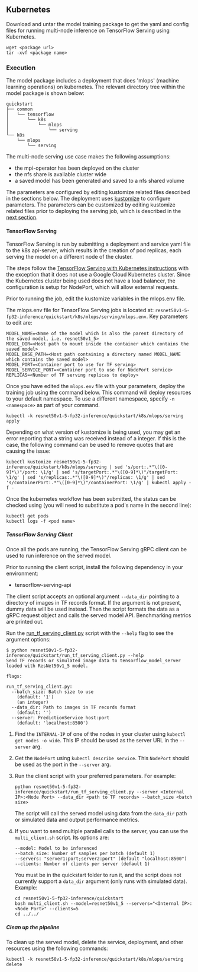 <!--- 70. Kubernetes -->
## Kubernetes

Download and untar the model training package to get the yaml and config
files for running multi-node inference on TensorFlow Serving using Kubernetes.
```
wget <package url>
tar -xvf <package name>
```

### Execution

The model package includes a deployment that does 'mlops' (machine learning
operations) on kubernetes.
The relevant directory tree within the model package is shown below:
```
quickstart
├── common
│   └── tensorflow
│       └── k8s
│           └── mlops
│               └── serving
└── k8s
    └── mlops
        └── serving
```

The multi-node serving use case makes the following assumptions:
- the mpi-operator has been deployed on the cluster
- the nfs share is available cluster wide
- a saved model has been generated and saved to a nfs shared volume

The parameters are configured by editing kustomize related files described in the sections below.
The deployment uses [kustomize](https://kustomize.io/) to configure
parameters. The parameters can be customized by editing kustomize
related files prior to deploying the serving job, which
is described in the [next section](#tensorflow-serving).

#### TensorFlow Serving

TensorFlow Serving is run by submitting a deployment and service yaml file to the k8s api-server,
which results in the creation of pod replicas, each serving the model on a different node of the cluster.

The steps follow the
[TensorFlow Serving with Kubernetes instructions](https://www.tensorflow.org/tfx/serving/serving_kubernetes)
with the exception that it does not use a Google Cloud Kubernetes
cluster. Since the Kubernetes cluster being used does not have a load
balancer, the configuration is setup for NodePort, which will allow
external requests.

Prior to running the job, edit the kustomize variables in the mlops.env
file. 

The mlops.env file for TensorFlow Serving jobs is located at:
`resnet50v1-5-fp32-inference/quickstart/k8s/mlops/serving/mlops.env`.
Key parameters to edit are:
```
MODEL_NAME=<Name of the model which is also the parent directory of the saved model, i.e. resnet50v1_5>
MODEL_DIR=<Host path to mount inside the container which contains the saved model>
MODEL_BASE_PATH=<Host path containing a directory named MODEL_NAME which contains the saved model>
MODEL_PORT=<Container port to use for TF serving>
MODEL_SERVICE_PORT=<Container port to use for NodePort service>
REPLICAS=<Number of TF serving replicas to deploy>
```

Once you have edited the `mlops.env` file with your parameters,
deploy the training job using the command below. This command will
deploy resources to your default namespace. To use a different
namespace, specify `-n <namespace>` as part of your command.
```
kubectl -k resnet50v1-5-fp32-inference/quickstart/k8s/mlops/serving apply
```

Depending on what version of kustomize is being used, you may get an
error reporting that a string was received instead of a integer. If this
is the case, the following command can be used to remove quotes that
are causing the issue:
```
kubectl kustomize resnet50v1-5-fp32-inference/quickstart/k8s/mlops/serving | sed 's/port:.*"\([0-9]*\)"/port: \1/g' | sed 's/targetPort:.*"\([0-9]*\)"/targetPort: \1/g' | sed 's/replicas:.*"\([0-9]*\)"/replicas: \1/g' | sed 's/containerPort:.*"\([0-9]*\)"/containerPort: \1/g' | kubectl apply -f -
```

Once the kubernetes workflow has been submitted, the status can be
checked using (you will need to substitute a pod's name in the second line):
```
kubectl get pods
kubectl logs -f <pod name>
```

##### TensorFlow Serving Client

Once all the pods are running, the TensorFlow
Serving gRPC client can be used to run inference on the served model.

Prior to running the client script, install the following dependency in
your environment:
* tensorflow-serving-api

The client script accepts an optional argument `--data_dir` pointing to a directory of images in TF records format. 
If the argument is not present, dummy data will be used instead. Then the script formats the data as a gRPC request object and
calls the served model API. Benchmarking metrics are printed out.

Run the [run_tf_serving_client.py](run_tf_serving_client.py) script with
the `--help` flag to see the argument options:
```
$ python resnet50v1-5-fp32-inference/quickstart/run_tf_serving_client.py --help
Send TF records or simulated image data to tensorflow_model_server loaded with ResNet50v1_5 model.

flags:

run_tf_serving_client.py:
  --batch_size: Batch size to use
    (default: '1')
    (an integer)
  --data_dir: Path to images in TF records format
    (default: '')
  --server: PredictionService host:port
    (default: 'localhost:8500')
```

1. Find the `INTERNAL-IP` of one of the nodes in your cluster using
   `kubectl get nodes -o wide`. This IP should be used as the server URL
   in the `--server` arg.

1. Get the `NodePort` using `kubectl describe service`. This `NodePort`
   should be used as the port in the `--server` arg.

1. Run the client script with your preferred parameters. For example:
   ```
   python resnet50v1-5-fp32-inference/quickstart/run_tf_serving_client.py --server <Internal IP>:<Node Port> --data_dir <path to TF records> --batch_size <batch size>
   ```
   The script will call the served model using data from the `data_dir` path or simulated data
   and output performance metrics.
   
1. If you want to send multiple parallel calls to the server, you can use the `multi_client.sh` script.
   Its options are:
   ```
   --model: Model to be inferenced
   --batch_size: Number of samples per batch (default 1)
   --servers: "server1:port;server2:port" (default "localhost:8500")
   --clients: Number of clients per server (default 1)
   ```
   
   You must be in the quickstart folder to run it, and the script does not currently support a `data_dir` argument (only runs with simulated data).
   Example:
   
   ```
   cd resnet50v1-5-fp32-inference/quickstart
   bash multi_client.sh --model=resnet50v1_5 --servers="<Internal IP>:<Node Port>" --clients=5
   cd ../../
   ```

##### Clean up the pipeline

To clean up the served model, delete the service,
deployment, and other resources using the following commands:
```
kubectl -k resnet50v1-5-fp32-inference/quickstart/k8s/mlops/serving delete
```
